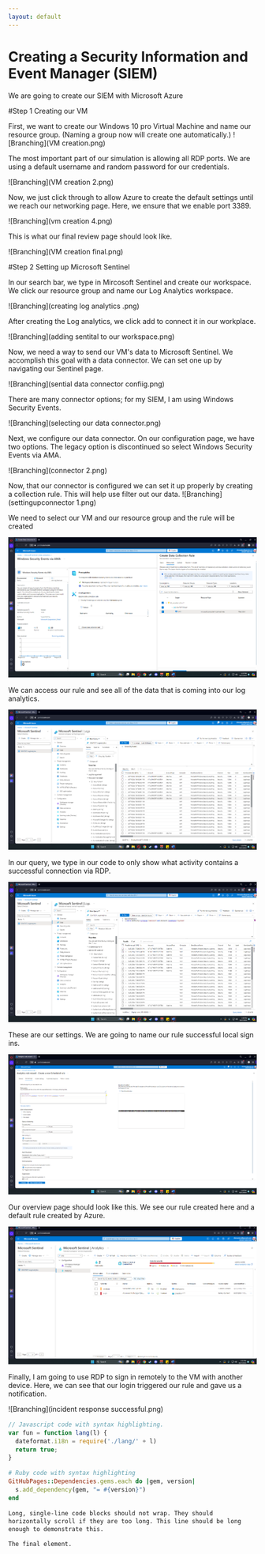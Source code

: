 ```yaml
---
layout: default
---
```


# Creating a Security Information and Event Manager (SIEM)

We are going to create our SIEM with Microsoft Azure

#Step 1 Creating our VM 

First, we want to create our Windows 10 pro Virtual Machine and name our resource group. (Naming a group now will create one automatically.) 
![Branching](VM creation.png)

The most important part of our simulation is allowing all RDP ports. We are using a default username and random password for our credentials. 

![Branching](VM creation 2.png)

Now, we just click through to allow Azure to create the default settings until we reach our networking page. Here, we ensure that we enable port 3389.  

![Branching](vm creation 4.png)

This is what our final review page should look like.

![Branching](VM creation final.png)

#Step 2 Setting up Microsoft Sentinel

In our search bar, we type in Mircosoft Sentinel and create our workspace. We click our resource group and name our Log Analytics workspace.

![Branching](creating log analytics .png)

After creating the Log analytics, we click add to connect it in our workplace.

![Branching](adding sentital to our workspace.png)

Now, we need a way to send our VM's data to Microsoft Sentinel. We accomplish this goal with a data connector. We can set one up by navigating our Sentinel page. 

![Branching](sential data connector confiig.png)

There are many connector options; for my SIEM, I am using Windows Security Events. 

![Branching](selecting our data connector.png)

Next, we configure our data connector. On our configuration page, we have two options. The legacy option is discontinued so select Windows Security Events via AMA. 

![Branching](connector 2.png)

Now, that our connector is configured we can set it up properly by creating a collection rule. This will help use filter out our data.
![Branching](settingupconnector 1.png)

We need to select our VM and our resource group and the rule will be created

![Branching](settingupconnector2.png)

We can access our rule and see all of the data that is coming into our log analytics. 

![Branching](rulescreation1.png)

In our query, we type in our code to only show what activity contains a successful connection via RDP. 

![Branching](rulecreation2.png)

These are our settings. We are going to name our rule successful local sign ins. 

![Branching](rulecreation3.png)

Our overview page should look like this. We see our rule created here and a default rule created by Azure.

![Branching](rulecreation4.png)

Finally, I am going to use RDP to sign in remotely to the VM with another device. Here, we can see that our login triggered our rule and gave us a notification. 

![Branching](incident response successful.png)

```js
// Javascript code with syntax highlighting.
var fun = function lang(l) {
  dateformat.i18n = require('./lang/' + l)
  return true;
}
```

```ruby
# Ruby code with syntax highlighting
GitHubPages::Dependencies.gems.each do |gem, version|
  s.add_dependency(gem, "= #{version}")
end
```

```
Long, single-line code blocks should not wrap. They should horizontally scroll if they are too long. This line should be long enough to demonstrate this.
```

```
The final element.
```
